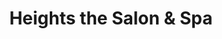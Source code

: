 ---
title: "Heights the Salon & Spa"
url: /san-antonio/heights-the-salon-und-spa/
shop: Kosmetik
---